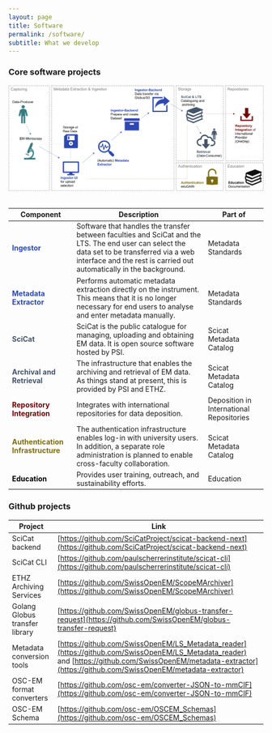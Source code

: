 ```yaml
---
layout: page
title: Software
permalink: /software/
subtitle: What we develop
---
```


### Core software projects ###

<div align="center">
    <img src="/assets/img/software_components.png" alt="Components Overview">
</div>

<br>

<table>
    <thead>
        <tr>
            <th>Component</th>
            <th>Description</th>
            <th>Part of</th>
        </tr>
    </thead>
    <tbody>
        <tr>
            <td style="color: #2D48B4; font-weight: bold;">Ingestor</td>
            <td>Software that handles the transfer between faculties and SciCat and the LTS. The end user can select the data set to be transferred via a web interface and the rest is carried out automatically in the background.</td>
            <td>Metadata Standards</td>
        </tr>
        <tr>
            <td style="color: #2D48B4; font-weight: bold;">Metadata Extractor</td>
            <td>Performs automatic metadata extraction directly on the instrument. This means that it is no longer necessary for end users to analyse and enter metadata manually.</td>
            <td>Metadata Standards</td>
        </tr>
        <tr>
            <td style="color: #44546A; font-weight: bold;">SciCat</td>
            <td>SciCat is the public catalogue for managing, uploading and obtaining EM data. It is open source software hosted by PSI.</td>
            <td>Scicat Metadata Catalog</td>
        </tr>
        <tr>
            <td style="color: #44546A; font-weight: bold;">Archival and Retrieval</td>
            <td>The infrastructure that enables the archiving and retrieval of EM data. As things stand at present, this is provided by PSI and ETHZ.</td>
            <td>Scicat Metadata Catalog</td>
        </tr>
        <tr>
            <td style="color: #720006; font-weight: bold;">Repository Integration</td>
            <td>Integrates with international repositories for data deposition.</td>
            <td>Deposition in International Repositories</td>
        </tr>
        <tr>
            <td style="color: #7B6B13; font-weight: bold;">Authentication Infrastructure</td>
            <td>The authentication infrastructure enables log-in with university users. In addition, a separate role administration is planned to enable cross-faculty collaboration.</td>
            <td>Scicat Metadata Catalog</td>
        </tr>
        <tr>
            <td style="color: #000000; font-weight: bold;">Education</td>
            <td>Provides user training, outreach, and sustainability efforts.</td>
            <td>Education</td>
        </tr>
    </tbody>
</table>

### Github projects ###

| Project | Link |
|---------|------|
| SciCat backend | [https://github.com/SciCatProject/scicat-backend-next](https://github.com/SciCatProject/scicat-backend-next) |
| SciCat CLI | [https://github.com/paulscherrerinstitute/scicat-cli](https://github.com/paulscherrerinstitute/scicat-cli) |
| ETHZ Archiving Services | [https://github.com/SwissOpenEM/ScopeMArchiver](https://github.com/SwissOpenEM/ScopeMArchiver) |
| Golang Globus transfer library | [https://github.com/SwissOpenEM/globus-transfer-request](https://github.com/SwissOpenEM/globus-transfer-request) |
| Metadata conversion tools | [https://github.com/SwissOpenEM/LS_Metadata_reader](https://github.com/SwissOpenEM/LS_Metadata_reader) and [https://github.com/SwissOpenEM/metadata-extractor](https://github.com/SwissOpenEM/metadata-extractor) |
| OSC-EM format converters | [https://github.com/osc-em/converter-JSON-to-mmCIF](https://github.com/osc-em/converter-JSON-to-mmCIF) |
| OSC-EM Schema | [https://github.com/osc-em/OSCEM_Schemas](https://github.com/osc-em/OSCEM_Schemas) |
